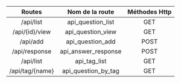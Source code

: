 | <span class="bg-sucess">Routes</span> | <span class="bg-success"> Nom de la route</span> | <span class="bg-success">Méthodes Http </span>|
|:------: |:----------------:| :-------------: |
| /api/list | api_question_list | GET |
| /api/{id}/view | api_question_view | GET |
| /api/add | api_question_add | POST |
| /api/response | api_answer_response | POST |
| /api/list | api_tag_list | GET |
| /api/tag/{name} | api_question_by_tag | GET |
